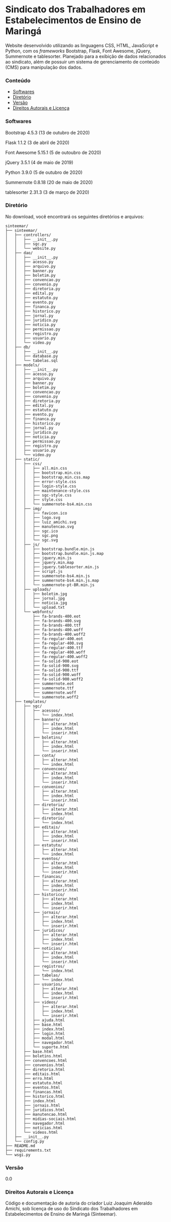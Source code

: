 # Sindicato dos Trabalhadores em Estabelecimentos de Ensino de Maringá
Website desenvolvido utilizando as linguagens CSS, HTML, JavaScript e Python, com os *frameworks* Bootstrap, Flask, Font Awesome, jQuery, Summernote e tablesorter. Planejado para a exibição de dados relacionados ao sindicato, além de possuir um sistema de gerenciamento de conteúdo (CMS) para manipulação dos dados.

### Conteúdo
- [Softwares](#softwares)
- [Diretório](#Diretório)
- [Versão](#versão)
- [Direitos Autorais e Licença](#direitos-autorais-e-licença)

### Softwares
Bootstrap 4.5.3 (13 de outubro de 2020)

Flask 1.1.2 (3 de abril de 2020)

Font Awesome 5.15.1 (5 de outoubro de 2020)

jQuery 3.5.1 (4 de maio de 2019)

Python 3.9.0 (5 de outubro de 2020)

Summernote 0.8.18 (20 de maio de 2020)

tablesorter 2.31.3 (3 de março de 2020)

### Diretório
No download, você encontrará os seguintes diretórios e arquivos:
```
sinteemar/
├── sinteemar/
│   ├── controllers/
│   │   ├── __init__.py
│   │   ├── sgc.py
│   │   └── website.py
│   ├── dao/
│   │   ├── __init__.py
│   │   ├── acesso.py
│   │   ├── arquivo.py
│   │   ├── banner.py
│   │   ├── boletim.py
│   │   ├── convencao.py
│   │   ├── convenio.py
│   │   ├── diretoria.py
│   │   ├── edital.py
│   │   ├── estatuto.py
│   │   ├── evento.py
│   │   ├── financa.py
│   │   ├── historico.py
│   │   ├── jornal.py
│   │   ├── juridico.py
│   │   ├── noticia.py
│   │   ├── permissao.py
│   │   ├── registro.py
│   │   ├── usuario.py
│   │   └── video.py
│   ├── db/
│   │   ├── __init__.py
│   │   ├── database.py
│   │   └── tabelas.sql
│   ├── models/
│   │   ├── __init__.py
│   │   ├── acesso.py
│   │   ├── arquivo.py
│   │   ├── banner.py
│   │   ├── boletim.py
│   │   ├── convencao.py
│   │   ├── convenio.py
│   │   ├── diretoria.py
│   │   ├── edital.py
│   │   ├── estatuto.py
│   │   ├── evento.py
│   │   ├── financa.py
│   │   ├── historico.py
│   │   ├── jornal.py
│   │   ├── juridico.py
│   │   ├── noticia.py
│   │   ├── permissao.py
│   │   ├── registro.py
│   │   ├── usuario.py
│   │   └── video.py
│   ├── static/
│   │   ├── css/
│   │   │   ├── all.min.css
│   │   │   ├── bootstrap.min.css
│   │   │   ├── bootstrap.min.css.map
│   │   │   ├── error-style.css
│   │   │   ├── login-style.css
│   │   │   ├── maintenance-style.css
│   │   │   ├── sgc-style.css
│   │   │   ├── style.css
│   │   │   └── summernote-bs4.min.css
│   │   ├── img/
│   │   │   ├── favicon.ico
│   │   │   ├── logo.svg
│   │   │   ├── luiz_amichi.svg
│   │   │   ├── manutencao.svg
│   │   │   ├── sgc.ico
│   │   │   ├── sgc.png
│   │   │   └── sgc.svg
│   │   ├── js/
│   │   │   ├── bootstrap.bundle.min.js
│   │   │   ├── bootstrap.bundle.min.js.map
│   │   │   ├── jquery.min.js
│   │   │   ├── jquery.min.map
│   │   │   ├── jquery.tablesorter.min.js
│   │   │   ├── script.js
│   │   │   ├── summernote-bs4.min.js
│   │   │   ├── summernote-bs4.min.js.map
│   │   │   └── summernote-pt-BR.min.js
│   │   ├── uploads/
│   │   │   ├── boletim.jpg
│   │   │   ├── jornal.jpg
│   │   │   ├── noticia.jpg
│   │   │   └── upload.txt
│   │   └── webfonts/
│   │       ├── fa-brands-400.eot
│   │       ├── fa-brands-400.svg
│   │       ├── fa-brands-400.ttf
│   │       ├── fa-brands-400.woff
│   │       ├── fa-brands-400.woff2
│   │       ├── fa-regular-400.eot
│   │       ├── fa-regular-400.svg
│   │       ├── fa-regular-400.ttf
│   │       ├── fa-regular-400.woff
│   │       ├── fa-regular-400.woff2
│   │       ├── fa-solid-900.eot
│   │       ├── fa-solid-900.svg
│   │       ├── fa-solid-900.ttf
│   │       ├── fa-solid-900.woff
│   │       ├── fa-solid-900.woff2
│   │       ├── summernote.eot
│   │       ├── summernote.ttf
│   │       ├── summernote.woff
│   │       └── summernote.woff2
│   ├── templates/
│   │   ├── sgc/
│   │   │   ├── acessos/
│   │   │   │   └── index.html
│   │   │   ├── banners/
│   │   │   │   ├── alterar.html
│   │   │   │   ├── index.html
│   │   │   │   └── inserir.html
│   │   │   ├── boletins/
│   │   │   │   ├── alterar.html
│   │   │   │   ├── index.html
│   │   │   │   └── inserir.html
│   │   │   ├── conta/
│   │   │   │   ├── alterar.html
│   │   │   │   └── index.html
│   │   │   ├── convencoes/
│   │   │   │   ├── alterar.html
│   │   │   │   ├── index.html
│   │   │   │   └── inserir.html
│   │   │   ├── convenios/
│   │   │   │   ├── alterar.html
│   │   │   │   ├── index.html
│   │   │   │   └── inserir.html
│   │   │   ├── diretoria/
│   │   │   │   ├── alterar.html
│   │   │   │   └── index.html
│   │   │   ├── diretorio/
│   │   │   │   └── index.html
│   │   │   ├── editais/
│   │   │   │   ├── alterar.html
│   │   │   │   ├── index.html
│   │   │   │   └── inserir.html
│   │   │   ├── estatuto/
│   │   │   │   ├── alterar.html
│   │   │   │   └── index.html
│   │   │   ├── eventos/
│   │   │   │   ├── alterar.html
│   │   │   │   ├── index.html
│   │   │   │   └── inserir.html
│   │   │   ├── financas/
│   │   │   │   ├── alterar.html
│   │   │   │   ├── index.html
│   │   │   │   └── inserir.html
│   │   │   ├── historico/
│   │   │   │   ├── alterar.html
│   │   │   │   ├── index.html
│   │   │   │   └── inserir.html
│   │   │   ├── jornais/
│   │   │   │   ├── alterar.html
│   │   │   │   ├── index.html
│   │   │   │   └── inserir.html
│   │   │   ├── juridicos/
│   │   │   │   ├── alterar.html
│   │   │   │   ├── index.html
│   │   │   │   └── inserir.html
│   │   │   ├── noticias/
│   │   │   │   ├── alterar.html
│   │   │   │   ├── index.html
│   │   │   │   └── inserir.html
│   │   │   ├── registros/
│   │   │   │   └── index.html
│   │   │   ├── tabelas/
│   │   │   │   └── index.html
│   │   │   ├── usuarios/
│   │   │   │   ├── alterar.html
│   │   │   │   ├── index.html
│   │   │   │   └── inserir.html
│   │   │   ├── videos/
│   │   │   │   ├── alterar.html
│   │   │   │   ├── index.html
│   │   │   │   └── inserir.html
│   │   │   ├── ajuda.html
│   │   │   ├── base.html
│   │   │   ├── index.html
│   │   │   ├── login.html
│   │   │   ├── modal.html
│   │   │   ├── navegador.html
│   │   │   └── suporte.html
│   │   ├── base.html
│   │   ├── boletins.html
│   │   ├── convencoes.html
│   │   ├── convenios.html
│   │   ├── diretoria.html
│   │   ├── editais.html
│   │   ├── erro.html
│   │   ├── estatuto.html
│   │   ├── eventos.html
│   │   ├── financas.html
│   │   ├── historico.html
│   │   ├── index.html
│   │   ├── jornais.html
│   │   ├── juridicos.html
│   │   ├── manutencao.html
│   │   ├── midias-sociais.html
│   │   ├── navegador.html
│   │   ├── noticias.html
│   │   └── videos.html
│   ├── __init__.py
│   └── config.py
├── README.md
├── requirements.txt
└── wsgi.py
```

### Versão
0.0

### Direitos Autorais e Licença
Código e documentação de autoria do criador Luiz Joaquim Aderaldo Amichi, sob licença de uso do Sindicato dos Trabalhadores em Estabelecimentos de Ensino de Maringá (Sinteemar).